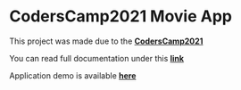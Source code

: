 # CodersCamp2021 Movie App

This project was made due to the **[CodersCamp2021](https://www.coderscamp.edu.pl/)**  

You can read full documentation under this **[link](https://gracious-neumann-544c01.netlify.app/First%20project/participants)**  

Application demo is available **[here](https://quizzical-feynman-5a4016.netlify.app/)**